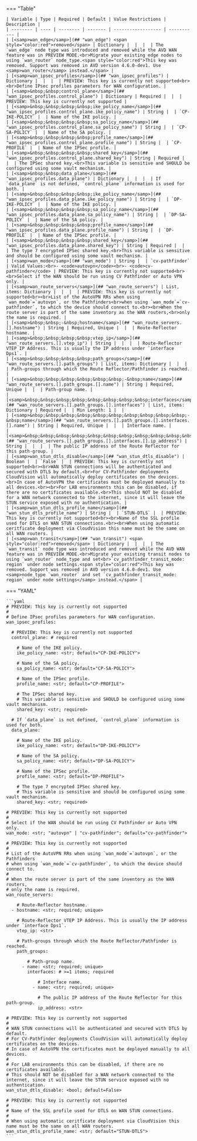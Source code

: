 <!--
  ~ Copyright (c) 2024 Arista Networks, Inc.
  ~ Use of this source code is governed by the Apache License 2.0
  ~ that can be found in the LICENSE file.
  -->
=== "Table"

    | Variable | Type | Required | Default | Value Restrictions | Description |
    | -------- | ---- | -------- | ------- | ------------------ | ----------- |
    | [<samp>wan_edge</samp>](## "wan_edge") <span style="color:red">removed</span> | Dictionary |  |  |  | The `wan_edge` node type was introduced and removed while the AVD WAN feature was in PREVIEW MODE.<br>Migrate your existing edge nodes to using `wan_router` node_type.<span style="color:red">This key was removed. Support was removed in AVD version 4.6.0-dev1. Use <samp>wan_router</samp> instead.</span> |
    | [<samp>wan_ipsec_profiles</samp>](## "wan_ipsec_profiles") | Dictionary |  |  |  | PREVIEW: This key is currently not supported<br><br>Define IPsec profiles parameters for WAN configuration. |
    | [<samp>&nbsp;&nbsp;control_plane</samp>](## "wan_ipsec_profiles.control_plane") | Dictionary | Required |  |  | PREVIEW: This key is currently not supported |
    | [<samp>&nbsp;&nbsp;&nbsp;&nbsp;ike_policy_name</samp>](## "wan_ipsec_profiles.control_plane.ike_policy_name") | String |  | `CP-IKE-POLICY` |  | Name of the IKE policy. |
    | [<samp>&nbsp;&nbsp;&nbsp;&nbsp;sa_policy_name</samp>](## "wan_ipsec_profiles.control_plane.sa_policy_name") | String |  | `CP-SA-POLICY` |  | Name of the SA policy. |
    | [<samp>&nbsp;&nbsp;&nbsp;&nbsp;profile_name</samp>](## "wan_ipsec_profiles.control_plane.profile_name") | String |  | `CP-PROFILE` |  | Name of the IPSec profile. |
    | [<samp>&nbsp;&nbsp;&nbsp;&nbsp;shared_key</samp>](## "wan_ipsec_profiles.control_plane.shared_key") | String | Required |  |  | The IPSec shared key.<br>This variable is sensitive and SHOULD be configured using some vault mechanism. |
    | [<samp>&nbsp;&nbsp;data_plane</samp>](## "wan_ipsec_profiles.data_plane") | Dictionary |  |  |  | If `data_plane` is not defined, `control_plane` information is used for both. |
    | [<samp>&nbsp;&nbsp;&nbsp;&nbsp;ike_policy_name</samp>](## "wan_ipsec_profiles.data_plane.ike_policy_name") | String |  | `DP-IKE-POLICY` |  | Name of the IKE policy. |
    | [<samp>&nbsp;&nbsp;&nbsp;&nbsp;sa_policy_name</samp>](## "wan_ipsec_profiles.data_plane.sa_policy_name") | String |  | `DP-SA-POLICY` |  | Name of the SA policy. |
    | [<samp>&nbsp;&nbsp;&nbsp;&nbsp;profile_name</samp>](## "wan_ipsec_profiles.data_plane.profile_name") | String |  | `DP-PROFILE` |  | Name of the IPSec profile. |
    | [<samp>&nbsp;&nbsp;&nbsp;&nbsp;shared_key</samp>](## "wan_ipsec_profiles.data_plane.shared_key") | String | Required |  |  | The type 7 encrypted IPSec shared key.<br>This variable is sensitive and should be configured using some vault mechanism. |
    | [<samp>wan_mode</samp>](## "wan_mode") | String |  | `cv-pathfinder` | Valid Values:<br>- <code>autovpn</code><br>- <code>cv-pathfinder</code> | PREVIEW: This key is currently not supported<br><br>Select if the WAN should be run using CV Pathfinder or Auto VPN only. |
    | [<samp>wan_route_servers</samp>](## "wan_route_servers") | List, items: Dictionary |  |  |  | PREVIEW: This key is currently not supported<br><br>List of the AutoVPN RRs when using `wan_mode`=`autovpn`, or the Pathfinders<br>when using `wan_mode`=`cv-pathfinder`, to which the device should connect to.<br><br>When the route server is part of the same inventory as the WAN routers,<br>only the name is required. |
    | [<samp>&nbsp;&nbsp;-&nbsp;hostname</samp>](## "wan_route_servers.[].hostname") | String | Required, Unique |  |  | Route-Reflector hostname. |
    | [<samp>&nbsp;&nbsp;&nbsp;&nbsp;vtep_ip</samp>](## "wan_route_servers.[].vtep_ip") | String |  |  |  | Route-Reflector VTEP IP Address. This is usually the IP address under `interface Dps1`. |
    | [<samp>&nbsp;&nbsp;&nbsp;&nbsp;path_groups</samp>](## "wan_route_servers.[].path_groups") | List, items: Dictionary |  |  |  | Path-groups through which the Route Reflector/Pathfinder is reached. |
    | [<samp>&nbsp;&nbsp;&nbsp;&nbsp;&nbsp;&nbsp;-&nbsp;name</samp>](## "wan_route_servers.[].path_groups.[].name") | String | Required, Unique |  |  | Path-group name. |
    | [<samp>&nbsp;&nbsp;&nbsp;&nbsp;&nbsp;&nbsp;&nbsp;&nbsp;interfaces</samp>](## "wan_route_servers.[].path_groups.[].interfaces") | List, items: Dictionary | Required |  | Min Length: 1 |  |
    | [<samp>&nbsp;&nbsp;&nbsp;&nbsp;&nbsp;&nbsp;&nbsp;&nbsp;&nbsp;&nbsp;-&nbsp;name</samp>](## "wan_route_servers.[].path_groups.[].interfaces.[].name") | String | Required, Unique |  |  | Interface name. |
    | [<samp>&nbsp;&nbsp;&nbsp;&nbsp;&nbsp;&nbsp;&nbsp;&nbsp;&nbsp;&nbsp;&nbsp;&nbsp;ip_address</samp>](## "wan_route_servers.[].path_groups.[].interfaces.[].ip_address") | String |  |  |  | The public IP address of the Route Reflector for this path-group. |
    | [<samp>wan_stun_dtls_disable</samp>](## "wan_stun_dtls_disable") | Boolean |  | `False` |  | PREVIEW: This key is currently not supported<br><br>WAN STUN connections will be authenticated and secured with DTLS by default.<br>For CV-Pathfinder deployments CloudVision will automatically deploy certificates on the devices.<br>In case of AutoVPN the certificates must be deployed manually to all devices.<br><br>For LAB environments this can be disabled, if there are no certificates available.<br>This should NOT be disabled for a WAN network connected to the internet, since it will leave the STUN service exposed with no authentication. |
    | [<samp>wan_stun_dtls_profile_name</samp>](## "wan_stun_dtls_profile_name") | String |  | `STUN-DTLS` |  | PREVIEW: This key is currently not supported<br><br>Name of the SSL profile used for DTLS on WAN STUN connections.<br><br>When using automatic ceritficate deployment via CloudVision this name must be the same on all WAN routers. |
    | [<samp>wan_transit</samp>](## "wan_transit") <span style="color:red">removed</span> | Dictionary |  |  |  | The `wan_transit` node type was introduced and removed while the AVD WAN feature was in PREVIEW MODE.<br>Migrate your existing transit nodes to using `wan_router` node_type and set<br>`cv_pathfinder_transit_mode: region` under node settings.<span style="color:red">This key was removed. Support was removed in AVD version 4.6.0-dev1. Use <samp>node_type `wan_router` and set `cv_pathfinder_transit_mode: region` under node settings</samp> instead.</span> |

=== "YAML"

    ```yaml
    # PREVIEW: This key is currently not supported
    #
    # Define IPsec profiles parameters for WAN configuration.
    wan_ipsec_profiles:

      # PREVIEW: This key is currently not supported
      control_plane: # required

        # Name of the IKE policy.
        ike_policy_name: <str; default="CP-IKE-POLICY">

        # Name of the SA policy.
        sa_policy_name: <str; default="CP-SA-POLICY">

        # Name of the IPSec profile.
        profile_name: <str; default="CP-PROFILE">

        # The IPSec shared key.
        # This variable is sensitive and SHOULD be configured using some vault mechanism.
        shared_key: <str; required>

      # If `data_plane` is not defined, `control_plane` information is used for both.
      data_plane:

        # Name of the IKE policy.
        ike_policy_name: <str; default="DP-IKE-POLICY">

        # Name of the SA policy.
        sa_policy_name: <str; default="DP-SA-POLICY">

        # Name of the IPSec profile.
        profile_name: <str; default="DP-PROFILE">

        # The type 7 encrypted IPSec shared key.
        # This variable is sensitive and should be configured using some vault mechanism.
        shared_key: <str; required>

    # PREVIEW: This key is currently not supported
    #
    # Select if the WAN should be run using CV Pathfinder or Auto VPN only.
    wan_mode: <str; "autovpn" | "cv-pathfinder"; default="cv-pathfinder">

    # PREVIEW: This key is currently not supported
    #
    # List of the AutoVPN RRs when using `wan_mode`=`autovpn`, or the Pathfinders
    # when using `wan_mode`=`cv-pathfinder`, to which the device should connect to.
    #
    # When the route server is part of the same inventory as the WAN routers,
    # only the name is required.
    wan_route_servers:

        # Route-Reflector hostname.
      - hostname: <str; required; unique>

        # Route-Reflector VTEP IP Address. This is usually the IP address under `interface Dps1`.
        vtep_ip: <str>

        # Path-groups through which the Route Reflector/Pathfinder is reached.
        path_groups:

            # Path-group name.
          - name: <str; required; unique>
            interfaces: # >=1 items; required

                # Interface name.
              - name: <str; required; unique>

                # The public IP address of the Route Reflector for this path-group.
                ip_address: <str>

    # PREVIEW: This key is currently not supported
    #
    # WAN STUN connections will be authenticated and secured with DTLS by default.
    # For CV-Pathfinder deployments CloudVision will automatically deploy certificates on the devices.
    # In case of AutoVPN the certificates must be deployed manually to all devices.
    #
    # For LAB environments this can be disabled, if there are no certificates available.
    # This should NOT be disabled for a WAN network connected to the internet, since it will leave the STUN service exposed with no authentication.
    wan_stun_dtls_disable: <bool; default=False>

    # PREVIEW: This key is currently not supported
    #
    # Name of the SSL profile used for DTLS on WAN STUN connections.
    #
    # When using automatic ceritficate deployment via CloudVision this name must be the same on all WAN routers.
    wan_stun_dtls_profile_name: <str; default="STUN-DTLS">
    ```
